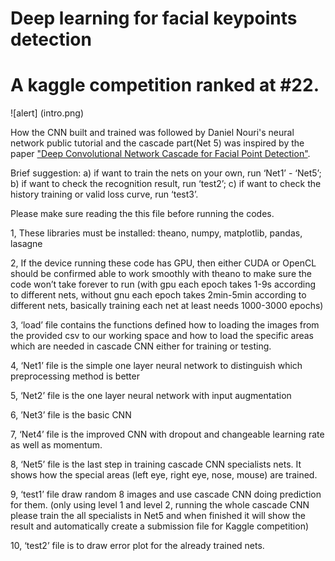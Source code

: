 # Deep learning for facial keypoints detection
# A kaggle competition ranked at #22. 

![alert] (intro.png)

How the CNN built and trained was followed by Daniel Nouri's neural network public tutorial and the cascade part(Net 5) was inspired by the paper ["Deep Convolutional Network Cascade for Facial Point Detection"](http://www.cv-foundation.org/openaccess/content_cvpr_2013/papers/Sun_Deep_Convolutional_Network_2013_CVPR_paper.pdf).

Brief suggestion: a) if want to train the nets on your own, run ‘Net1’ - ‘Net5’; b) if want to check the recognition result, run ‘test2’; c) if want to check the history training or valid loss curve, run ‘test3’. 


Please make sure reading the this file before running the codes.

1, These libraries must be installed: theano, numpy, matplotlib, pandas, lasagne 

2, If the device running these code has GPU, then either CUDA or OpenCL should be confirmed able to work smoothly with theano to make sure the code won’t take forever to run (with gpu each epoch takes 1-9s according to different nets, without gnu each epoch takes 2min-5min according to different nets, basically training each net at least needs 1000-3000 epochs)

3, ‘load’ file contains the functions defined how to loading the images from the provided csv to our working space and how to load the specific areas which are needed in cascade CNN either for training or testing. 

4, ‘Net1’ file is the simple one layer neural network to distinguish which preprocessing method is better

5, ‘Net2’ file is the one layer neural network with input augmentation

6, ’Net3’ file is the basic CNN

7, ‘Net4’ file is the improved CNN with dropout and changeable learning rate as well as momentum.

8, ‘Net5’ file is the last step in training cascade CNN specialists nets. It shows how the special areas (left eye, right eye, nose, mouse) are trained. 

9, ‘test1’ file draw random 8 images and use cascade CNN doing prediction for them. (only using level 1 and level 2, running the whole cascade CNN please train the all specialists in Net5 and when finished it will show the result and automatically create a submission file for Kaggle competition) 

10, ‘test2’ file is to draw error plot for the already trained nets.
